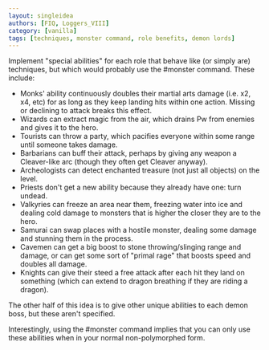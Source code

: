 ```yaml
---
layout: singleidea
authors: [FIQ, Loggers_VIII]
category: [vanilla]
tags: [techniques, monster command, role benefits, demon lords]
---
```

Implement "special abilities" for each role that behave like (or simply are)
techniques, but which would probably use the #monster command. These include:
* Monks' ability continuously doubles their martial arts damage (i.e. x2, x4,
  etc) for as long as they keep landing hits within one action. Missing or
  declining to attack breaks this effect.
* Wizards can extract magic from the air, which drains Pw from enemies and gives
  it to the hero.
* Tourists can throw a party, which pacifies everyone within some range until
  someone takes damage.
* Barbarians can buff their attack, perhaps by giving any weapon a Cleaver-like
  arc (though they often get Cleaver anyway).
* Archeologists can detect enchanted treasure (not just all objects) on the
  level.
* Priests don't get a new ability because they already have one: turn undead.
* Valkyries can freeze an area near them, freezing water into ice and dealing
  cold damage to monsters that is higher the closer they are to the hero.
* Samurai can swap places with a hostile monster, dealing some damage and
  stunning them in the process.
* Cavemen can get a big boost to stone throwing/slinging range and damage, or
  can get some sort of "primal rage" that boosts speed and doubles all damage.
* Knights can give their steed a free attack after each hit they land on
  something (which can extend to dragon breathing if they are riding a dragon).

The other half of this idea is to give other unique abilities to each demon
boss, but these aren't specified.

Interestingly, using the #monster command implies that you can only use these
abilities when in your normal non-polymorphed form.
